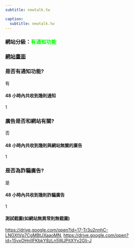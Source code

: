 ```yaml
---
subtitle: newtalk.tw

caption:
  subtitle: newtalk.tw
---
```


<h3>網站分級：<font color="#00FF00">有通知功能</font></h3>

### [網站畫面](newtalk.tw)
### 是否有通知功能?
有

#### 48 小時內共收到幾則通知
1

### 廣告是否和網站有關?
否

#### 48 小時內共收到幾則與網站無關的廣告
1

### 是否為詐騙廣告?
是

#### 48 小時內共收到幾則詐騙廣告
1

#### 測試截圖(如網站無異常則無截圖)
https://drive.google.com/open?id=17-Tr3u2nnhC-LNGXtVp7CgMBtJXaaoMN, https://drive.google.com/open?id=15vxOHnIlFKbkY8zLn5WJPitXYv2Gli-J

